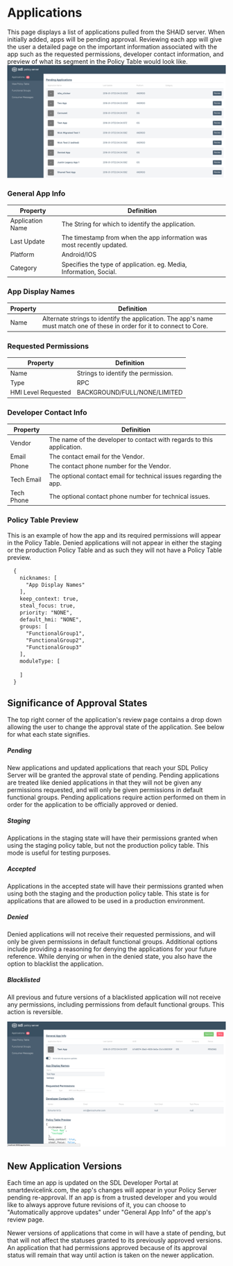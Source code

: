 # Applications
This page displays a list of applications pulled from the SHAID server. When initially added, apps will be pending approval. Reviewing each app will give the user a detailed page on the important information associated with the app such as the requested permissions, developer contact information, and preview of what its segment in the Policy Table would look like.
![Applications-List](./assets/Applications-List.png)
### General App Info
| Property | Definition |
|----------|---------|
| Application Name | The String for which to identify the application. |
| Last Update | The timestamp from when the app information was most recently updated. |
| Platform | Android/IOS |
| Category | Specifies the type of application. eg. Media, Information, Social. |

### App Display Names
| Property | Definition |
|----------|---------|
| Name   | Alternate strings to identify the application. The app's name must match one of these in order for it to connect to Core. |

### Requested Permissions
| Property | Definition |
|----------|---------|
| Name | Strings to identify the permission. |
| Type | RPC  |
| HMI Level Requested | BACKGROUND/FULL/NONE/LIMITED   |

### Developer Contact Info
| Property | Definition |
|----------|---------|
| Vendor | The name of the developer to contact with regards to this application. |
| Email | The contact email for the Vendor. |
| Phone | The contact phone number for the Vendor. |
| Tech Email | The optional contact email for technical issues regarding the app. |
| Tech Phone | The optional contact phone number for technical issues. |


### Policy Table Preview
This is an example of how the app and its required permissions will appear in the Policy Table. Denied applications will not appear in either the staging or the production Policy Table and as such they will not have a Policy Table preview.
```
  {
    nicknames: [
      "App Display Names"
    ],
    keep_context: true,
    steal_focus: true,
    priority: "NONE",
    default_hmi: "NONE",
    groups: [
      "FunctionalGroup1",
      "FunctionalGroup2",
      "FunctionalGroup3"
    ],
    moduleType: [

    ]
  }
```
## Significance of Approval States
The top right corner of the application's review page contains a drop down allowing the user to change the approval state of the application. See below for what each state signifies.

##### Pending
New applications and updated applications that reach your SDL Policy Server will be granted the approval state of pending. Pending applications are treated like denied applications in that they will not be given any permissions requested, and will only be given permissions in default functional groups. Pending applications require action performed on them in order for the application to be officially approved or denied. 

##### Staging
Applications in the staging state will have their permissions granted when using the staging policy table, but not the production policy table. This mode is useful for testing purposes.

##### Accepted
Applications in the accepted state will have their permissions granted when using both the staging and the production policy table. This state is for applications that are allowed to be used in a production environment. 

##### Denied
Denied applications will not receive their requested permissions, and will only be given permissions in default functional groups. Additional options include providing a reasoning for denying the applications for your future reference. While denying or when in the denied state, you also have the option to blacklist the application.

##### Blacklisted
All previous and future versions of a blacklisted application will not receive any permissions, including permissions from default functional groups. This action is reversible.
 
![App-Details](./assets/App-Details.png)


## New Application Versions
Each time an app is updated on the SDL Developer Portal at smartdevicelink.com, the app's changes will appear in your Policy Server pending re-approval. If an app is from a trusted developer and you would like to always approve future revisions of it, you can choose to "Automatically approve updates" under "General App Info" of the app's review page.

Newer versions of applications that come in will have a state of pending, but that will not affect the statuses granted to its previously approved versions. An application that had permissions approved because of its approval status will remain that way until action is taken on the newer application.